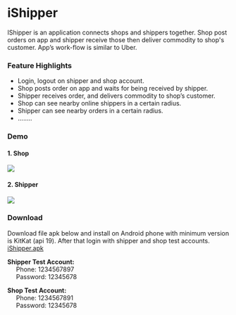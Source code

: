 # iShipper
IShipper is an application connects shops and shippers together.
Shop post orders on app and shipper receive those then deliver commodity to shop's customer.
App’s work-flow is similar to Uber.

### Feature Highlights
 - Login, logout on shipper and shop account.
 - Shop posts order on app and waits for being received by shipper.
 - Shipper receives order, and delivers commodity to shop’s customer.
 - Shop can see nearby online shippers in a certain radius.
 - Shipper can see nearby orders in a certain radius.
 - ........

### Demo
#### 1. Shop
![](https://drive.google.com/uc?export=download&id=0B38iwm_f8P7bYk9YdFkxdEk1SG8)
#### 2. Shipper
![](https://drive.google.com/uc?export=download&id=0B38iwm_f8P7bSHctQUY4Vm5KVkU)
### Download
Download file apk below and install on Android phone with
minimum version is KitKat (api 19). After that login with shipper and shop test accounts. <br>
[iShipper.apk](https://drive.google.com/uc?export=download&id=0B38iwm_f8P7bUFlUdzlIYUFRSkk)

**Shipper Test Account:** <br>
&nbsp;&nbsp;&nbsp;&nbsp;&nbsp;Phone: 1234567897 <br>
&nbsp;&nbsp;&nbsp;&nbsp;&nbsp;Password: 12345678

**Shop Test Account:** <br>
&nbsp;&nbsp;&nbsp;&nbsp;&nbsp;Phone: 1234567891 <br>
&nbsp;&nbsp;&nbsp;&nbsp;&nbsp;Password: 12345678
